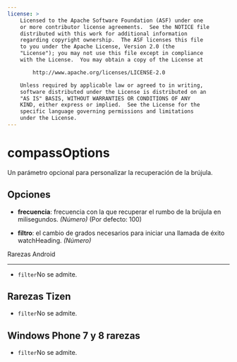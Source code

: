 ```yaml
---
license: >
    Licensed to the Apache Software Foundation (ASF) under one
    or more contributor license agreements.  See the NOTICE file
    distributed with this work for additional information
    regarding copyright ownership.  The ASF licenses this file
    to you under the Apache License, Version 2.0 (the
    "License"); you may not use this file except in compliance
    with the License.  You may obtain a copy of the License at

        http://www.apache.org/licenses/LICENSE-2.0

    Unless required by applicable law or agreed to in writing,
    software distributed under the License is distributed on an
    "AS IS" BASIS, WITHOUT WARRANTIES OR CONDITIONS OF ANY
    KIND, either express or implied.  See the License for the
    specific language governing permissions and limitations
    under the License.
---
```


# compassOptions

Un parámetro opcional para personalizar la recuperación de la brújula.

## Opciones

*   **frecuencia**: frecuencia con la que recuperar el rumbo de la brújula en milisegundos. *(Número)* (Por defecto: 100)

*   **filtro**: el cambio de grados necesarios para iniciar una llamada de éxito watchHeading. *(Número)*

Rarezas Android

---

*   `filter`No se admite.

## Rarezas Tizen

*   `filter`No se admite.

## Windows Phone 7 y 8 rarezas

*   `filter`No se admite.